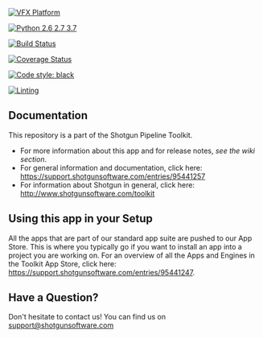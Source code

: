 [![VFX Platform](https://img.shields.io/badge/vfxplatform-2018-yellow.svg)](http://www.vfxplatform.com/)

[![Python 2.6 2.7 3.7](https://img.shields.io/badge/python-2.6%20%7C%202.7%20%7C%203.7-blue.svg)](https://www.python.org/)

[![Build Status](https://dev.azure.com/shotgun-ecosystem/Toolkit/_apis/build/status/Engines/tk-shell?branchName=master)](https://dev.azure.com/shotgun-ecosystem/Toolkit/_build/latest?definitionId=12&branchName=master)

[![Coverage Status](https://coveralls.io/repos/github/shotgunsoftware/tk-shell/badge.svg?branch=master)](https://coveralls.io/github/shotgunsoftware/tk-shell?branch=master)

[![Code style: black](https://img.shields.io/badge/code%20style-black-000000.svg)](https://github.com/psf/black)

[![Linting](https://img.shields.io/badge/PEP8%20by-Hound%20CI-a873d1.svg)](https://houndci.com)


## Documentation
This repository is a part of the Shotgun Pipeline Toolkit.

- For more information about this app and for release notes, *see the wiki section*.
- For general information and documentation, click here: https://support.shotgunsoftware.com/entries/95441257
- For information about Shotgun in general, click here: http://www.shotgunsoftware.com/toolkit

## Using this app in your Setup
All the apps that are part of our standard app suite are pushed to our App Store.
This is where you typically go if you want to install an app into a project you are
working on. For an overview of all the Apps and Engines in the Toolkit App Store,
click here: https://support.shotgunsoftware.com/entries/95441247.

## Have a Question?
Don't hesitate to contact us! You can find us on support@shotgunsoftware.com

